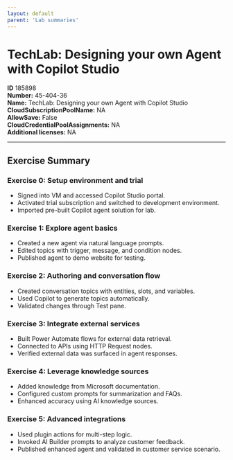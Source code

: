 ```yaml
---
layout: default
parent: 'Lab summaries'
---
```


# TechLab: Designing your own Agent with Copilot Studio

**ID** 185898  
**Number:** 45-404-36  
**Name:** TechLab: Designing your own Agent with Copilot Studio
**CloudSubscriptionPoolName:** NA  
**AllowSave:** False  
**CloudCredentialPoolAssignments:** NA  
**Additional licenses:** NA  

---

## Exercise Summary

### Exercise 0: Setup environment and trial
- Signed into VM and accessed Copilot Studio portal.  
- Activated trial subscription and switched to development environment.  
- Imported pre-built Copilot agent solution for lab.  

### Exercise 1: Explore agent basics
- Created a new agent via natural language prompts.  
- Edited topics with trigger, message, and condition nodes.  
- Published agent to demo website for testing.  

### Exercise 2: Authoring and conversation flow
- Created conversation topics with entities, slots, and variables.  
- Used Copilot to generate topics automatically.  
- Validated changes through Test pane.  

### Exercise 3: Integrate external services
- Built Power Automate flows for external data retrieval.  
- Connected to APIs using HTTP Request nodes.  
- Verified external data was surfaced in agent responses.  

### Exercise 4: Leverage knowledge sources
- Added knowledge from Microsoft documentation.  
- Configured custom prompts for summarization and FAQs.  
- Enhanced accuracy using AI knowledge sources.  

### Exercise 5: Advanced integrations
- Used plugin actions for multi-step logic.  
- Invoked AI Builder prompts to analyze customer feedback.  
- Published enhanced agent and validated in customer service scenario.
